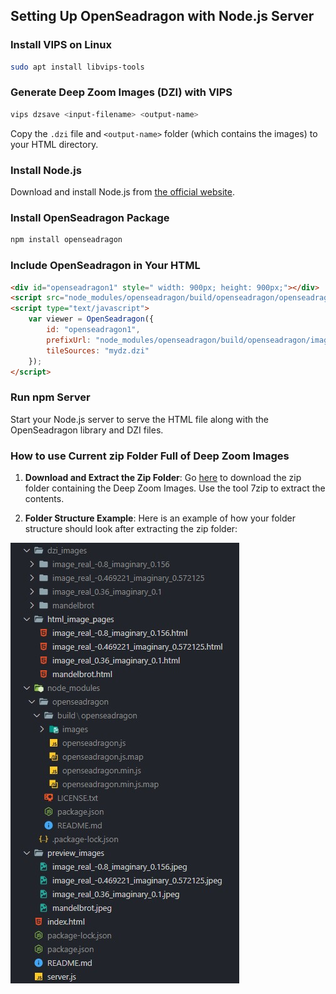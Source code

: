 ## Setting Up OpenSeadragon with Node.js Server

### Install VIPS on Linux

```bash
sudo apt install libvips-tools
```

### Generate Deep Zoom Images (DZI) with VIPS

```bash
vips dzsave <input-filename> <output-name>
```

Copy the `.dzi` file and `<output-name>` folder (which contains the images) to your HTML directory.

### Install Node.js

Download and install Node.js from [the official website](https://nodejs.org/en).

### Install OpenSeadragon Package

```bash
npm install openseadragon
```

### Include OpenSeadragon in Your HTML

```html
<div id="openseadragon1" style=" width: 900px; height: 900px;"></div>
<script src="node_modules/openseadragon/build/openseadragon/openseadragon.min.js"></script>
<script type="text/javascript">
    var viewer = OpenSeadragon({
        id: "openseadragon1",
        prefixUrl: "node_modules/openseadragon/build/openseadragon/images/",
        tileSources: "mydz.dzi"
    });
</script>
```

### Run npm Server

Start your Node.js server to serve the HTML file along with the OpenSeadragon library and DZI files.

### How to use Current zip Folder Full of Deep Zoom Images


1. **Download and Extract the Zip Folder**: Go [here](https://drive.google.com/file/d/1FKME-I9dDG1xW4eVcQjUGCzXnOnn8rtl/view?usp=sharing) to download the zip folder containing the Deep Zoom Images. Use the tool 7zip to extract the contents.

2. **Folder Structure Example**: Here is an example of how your folder structure should look after extracting the zip folder:

![Folder Structure](../github_assets/html_viewer_file_structure.jpg)